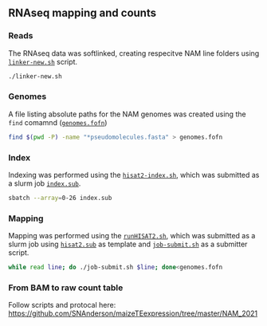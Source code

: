## RNAseq mapping and counts

### Reads 

The RNAseq data was softlinked, creating respecitve NAM line folders using [`linker-new.sh`](scripts/linker-new.sh) script.

```bash
./linker-new.sh
```

### Genomes

A file listing absolute paths for the NAM genomes was created using the `find` comamnd ([`genomes.fofn`](scripts/genomes.fofn))

```bash
find $(pwd -P) -name "*pseudomolecules.fasta" > genomes.fofn
```

### Index

Indexing was performed using the [`hisat2-index.sh`](scripts/hisat2-index.sh), which was submitted as a slurm job [`index.sub`](scripts/index.sub).

```bash
sbatch --array=0-26 index.sub
```

### Mapping

Mapping was performed using the [`runHISAT2.sh`](scripts/runHISAT2.sh), which was submitted as a slurm job using [`hisat2.sub`](scripts/hisat2.sub) as template and [`job-submit.sh`](scripts/job-submit.sh) as a submitter script.

```bash
while read line; do ./job-submit.sh $line; done<genomes.fofn
```

### From BAM to raw count table
Follow scripts and protocal here: https://github.com/SNAnderson/maizeTEexpression/tree/master/NAM_2021
